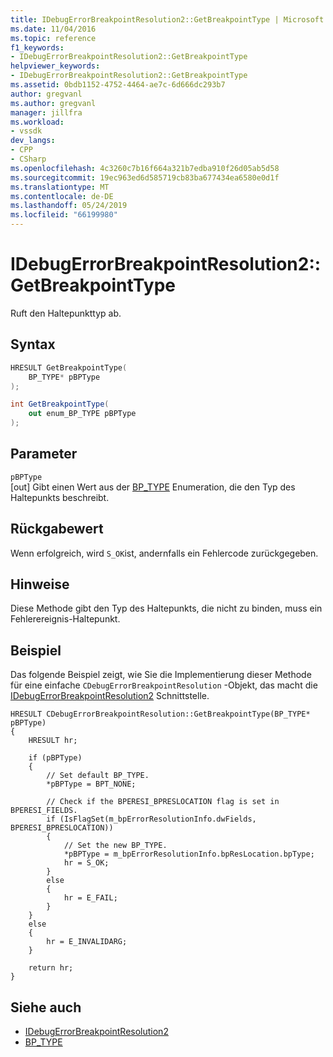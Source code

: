 ```yaml
---
title: IDebugErrorBreakpointResolution2::GetBreakpointType | Microsoft Docs
ms.date: 11/04/2016
ms.topic: reference
f1_keywords:
- IDebugErrorBreakpointResolution2::GetBreakpointType
helpviewer_keywords:
- IDebugErrorBreakpointResolution2::GetBreakpointType
ms.assetid: 0bdb1152-4752-4464-ae7c-6d666dc293b7
author: gregvanl
ms.author: gregvanl
manager: jillfra
ms.workload:
- vssdk
dev_langs:
- CPP
- CSharp
ms.openlocfilehash: 4c3260c7b16f664a321b7edba910f26d05ab5d58
ms.sourcegitcommit: 19ec963ed6d585719cb83ba677434ea6580e0d1f
ms.translationtype: MT
ms.contentlocale: de-DE
ms.lasthandoff: 05/24/2019
ms.locfileid: "66199980"
---
```

# <a name="idebugerrorbreakpointresolution2getbreakpointtype"></a>IDebugErrorBreakpointResolution2::GetBreakpointType
Ruft den Haltepunkttyp ab.

## <a name="syntax"></a>Syntax

```cpp
HRESULT GetBreakpointType(
    BP_TYPE* pBPType
);
```

```csharp
int GetBreakpointType(
    out enum_BP_TYPE pBPType
);
```

## <a name="parameters"></a>Parameter
`pBPType`\
[out] Gibt einen Wert aus der [BP_TYPE](../../../extensibility/debugger/reference/bp-type.md) Enumeration, die den Typ des Haltepunkts beschreibt.

## <a name="return-value"></a>Rückgabewert
Wenn erfolgreich, wird `S_OK`ist, andernfalls ein Fehlercode zurückgegeben.

## <a name="remarks"></a>Hinweise
Diese Methode gibt den Typ des Haltepunkts, die nicht zu binden, muss ein Fehlerereignis-Haltepunkt.

## <a name="example"></a>Beispiel
Das folgende Beispiel zeigt, wie Sie die Implementierung dieser Methode für eine einfache `CDebugErrorBreakpointResolution` -Objekt, das macht die [IDebugErrorBreakpointResolution2](../../../extensibility/debugger/reference/idebugerrorbreakpointresolution2.md) Schnittstelle.

```
HRESULT CDebugErrorBreakpointResolution::GetBreakpointType(BP_TYPE* pBPType)
{
    HRESULT hr;

    if (pBPType)
    {
        // Set default BP_TYPE.
        *pBPType = BPT_NONE;

        // Check if the BPERESI_BPRESLOCATION flag is set in BPERESI_FIELDS.
        if (IsFlagSet(m_bpErrorResolutionInfo.dwFields, BPERESI_BPRESLOCATION))
        {
            // Set the new BP_TYPE.
            *pBPType = m_bpErrorResolutionInfo.bpResLocation.bpType;
            hr = S_OK;
        }
        else
        {
            hr = E_FAIL;
        }
    }
    else
    {
        hr = E_INVALIDARG;
    }

    return hr;
}
```

## <a name="see-also"></a>Siehe auch
- [IDebugErrorBreakpointResolution2](../../../extensibility/debugger/reference/idebugerrorbreakpointresolution2.md)
- [BP_TYPE](../../../extensibility/debugger/reference/bp-type.md)
